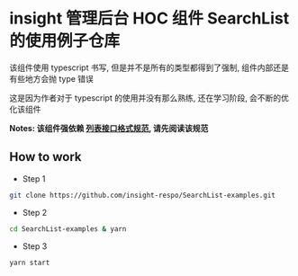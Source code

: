 # insight 管理后台 HOC 组件 SearchList 的使用例子仓库

该组件使用 typescript 书写, 但是并不是所有的类型都得到了强制, 组件内部还是有些地方会抛 type 错误

这是因为作者对于 typescript 的使用并没有那么熟练, 还在学习阶段, 会不断的优化该组件

**Notes: 该组件强依赖 [列表接口格式规范][列表接口格式规范], 请先阅读该规范**

## How to work

* Step 1

```bash
git clone https://github.com/insight-respo/SearchList-examples.git
```

* Step 2

```bash
cd SearchList-examples & yarn
```

* Step 3

```bash
yarn start
```

[列表接口格式规范]: https://jiang-xuan.github.io/jfrontlife/前后端交互规范#列表接口格式规范